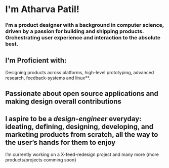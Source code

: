 # I'm Atharva Patil!
### I’m a product designer with a background in computer science, driven by a passion for building and shipping products. Orchestrating user experience and interaction to the absolute best.

## I'm Proficient with: 
Designing products across platforms, high-level prototyping, advanced research, feedback-systems and linux**.

## Passionate about open source applications and making design overall contributions 


## I aspire to be a _design-engineer_ everyday: ideating, defining, designing, developing, and marketing products from scratch, all the way to the user’s hands for them to enjoy

I’m currently working on a X-feed-redesign project and many more
{more products/projects comming soon}
